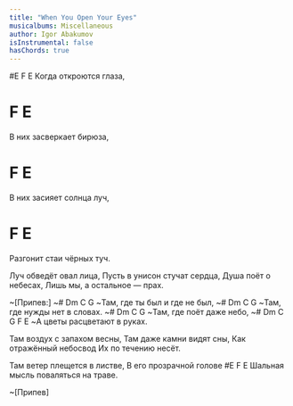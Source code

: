 ```yaml
---
title: "When You Open Your Eyes"
musicalbums: Miscellaneous
author: Igor Abakumov
isInstrumental: false
hasChords: true
---
```


#E         F         E
Когда откроются глаза,
#             F        E
В них засверкает бирюза,
#          F           E
В них засияет солнца луч,
#           F          E
Разгонит стаи чёрных туч.

Луч обведёт овал лица,
Пусть в унисон стучат сердца,
Душа поёт о небесах,
Лишь мы, а остальное — прах.

~[Припев:]
~# Dm          C         G
~Там, где ты был и где не был,
~# Dm          C           G
~Там, где нужды нет в словах.
~# Dm        C        G
~Там, где поёт даже небо,
~#      Dm       C        G  F E
~А цветы расцветают в руках.

Там воздух с запахом весны,
Там даже камни видят сны,
Как отражённый небосвод
Их по течению несёт.

Там ветер плещется в листве,
В его прозрачной голове
#E        F                      E
Шальная мысль поваляться на траве.

~[Припев]

